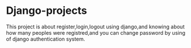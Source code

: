 # Django-projects
This project is about register,login,logout using django,and knowing about how many peoples were registred,and you can change password by using of django authentication system.
